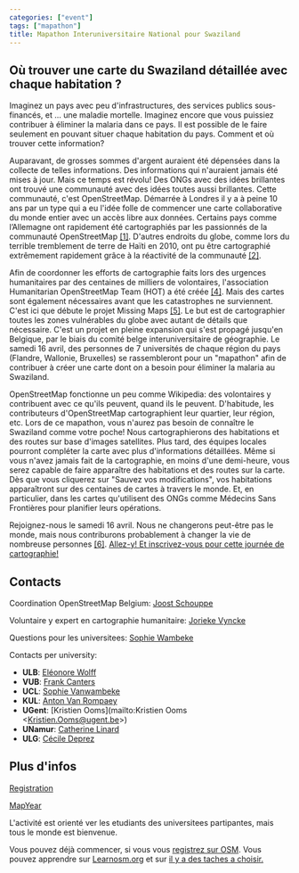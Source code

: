 ```yaml
---
categories: ["event"]
tags: ["mapathon"]
title: Mapathon Interuniversitaire National pour Swaziland
---
```


## Où trouver une carte du Swaziland détaillée avec chaque habitation ?

Imaginez un pays avec peu d'infrastructures, des services publics sous-financés, et ... une maladie mortelle. Imaginez encore que vous puissiez contribuer à éliminer la malaria dans ce pays. Il est possible de le faire seulement en pouvant situer chaque habitation du pays. Comment et où trouver cette information?

Auparavant, de grosses sommes d'argent auraient été dépensées dans la collecte de telles informations. Des informations qui n'auraient jamais été mises à jour. Mais ce temps est révolu! Des ONGs avec des idées brillantes ont trouvé une communauté avec des idées toutes aussi brillantes. Cette communauté, c'est OpenStreetMap. Démarrée à Londres il y a à peine 10 ans par un type qui a eu l'idée folle de commencer une carte collaborative du monde entier avec un accès libre aux données. Certains pays comme l’Allemagne ont rapidement été cartographiés par les passionnés de la communauté OpenStreetMap [[1]](http://www.osm.be/animap/animap_gent/animap.html). D'autres endroits du globe, comme lors du terrible tremblement de terre de Haïti en 2010, ont pu être cartographié extrêmement rapidement grâce à la réactivité de la communauté [[2]](https://vimeo.com/9182869).

Afin de coordonner les efforts de cartographie faits lors des urgences humanitaires par des centaines de milliers de volontaires, l'association Humanitarian OpenStreetMap Team (HOT) a été créée [[4]](http://missingmaps.org). Mais des cartes sont également nécessaires avant que les catastrophes ne surviennent. C'est ici que débute le projet Missing Maps [[5]](http://missingmaps.org). Le but est de cartographier toutes les zones vulnérables du globe avec autant de détails que nécessaire. C'est un projet en pleine expansion qui s'est propagé jusqu'en Belgique, par le biais du comité belge interuniversitaire de géographie. Le samedi 16 avril, des personnes de 7 universités de chaque région du pays (Flandre, Wallonie, Bruxelles) se rassembleront pour un "mapathon" afin de contribuer à créer une carte dont on a besoin pour éliminer la malaria au Swaziland.

OpenStreetMap fonctionne un peu comme Wikipedia: des volontaires y contribuent avec ce qu'ils peuvent, quand ils le peuvent. D'habitude, les contributeurs d'OpenStreetMap cartographient leur quartier, leur région, etc. Lors de ce mapathon, vous n'aurez pas besoin de connaître le Swaziland comme votre poche! Nous cartographierons des habitations et des routes sur base d'images satellites. Plus tard, des équipes locales pourront compléter la carte avec plus d'informations détaillées. Même si vous n'avez jamais fait de la cartographie, en moins d'une demi-heure, vous serez capable de faire apparaître des habitations et des routes sur la carte. Dès que vous cliquerez sur "Sauvez vos modifications", vos habitations apparaîtront sur des centaines de cartes à travers le monde. Et, en particulier, dans les cartes qu'utilisent des ONGs comme Médecins Sans Frontières pour planifier leurs opérations.

Rejoignez-nous le samedi 16 avril. Nous ne changerons peut-être pas le monde, mais nous contriburons probablement à changer la vie de nombreuse personnes [[6]](https://www.youtube.com/watch?v=cjHYqY7OdXQ). [Allez-y! Et inscrivez-vous pour cette journée de cartographie!](https://www.eventbrite.com/e/national-missing-maps-mapathon-tickets-23149918028)

## Contacts

Coordination OpenStreetMap Belgium: [Joost Schouppe](mailto:joost.schouppe@gmail.com)

&#8203;Voluntaire y expert en cartographie humanitaire: [Jorieke Vyncke](mailto:jorieke.vyncke@gmail.com)

Questions pour les universitees: [Sophie Wambeke](mailto:sophie.vanwambeke@uclouvain.be)

Contacts per university:

- **ULB**: [Eléonore Wolff](mailto:ewolff@ulb.ac.be)
- **VUB**: [Frank Canters](mailto:fcanters@vub.ac.be)
- **UCL**: [Sophie Vanwambeke](mailto:sophie.vanwambeke@uclouvain.be)
- **KUL**: [Anton Van Rompaey](mailto:anton.vanrompaey@kuleuven.be)
- **UGent**: [Kristien Ooms](mailto:Kristien Ooms &lt;Kristien.Ooms@ugent.be&gt;)
- **UNamur**: [Catherine Linard](mailto:catherine.linard@unamur.be)
- **ULG**: [Cécile Deprez](mailto:cecile.deprez@ulg.ac.be)

## Plus d'infos

[Registration](https://www.eventbrite.com/e/national-missing-maps-mapathon-tickets-23149918028)

[MapYear](http://www.internationalmapyear.be/mapathon.php)

L'activité est orienté ver les etudiants des universitees partipantes, mais tous le monde est bienvenue.

Vous pouvez déjà commencer, si vous vous [registrez sur OSM](https://www.openstreetmap.org/user/new). Vous pouvez apprendre sur [Learnosm.org](http://learnosm.org/fr) et sur [il y a des taches a choisir.](http://tasks.hotosm.org)
